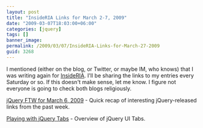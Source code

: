 ```yaml
---
layout: post
title: "InsideRIA Links for March 2-7, 2009"
date: "2009-03-07T18:03:00+06:00"
categories: [jquery]
tags: []
banner_image: 
permalink: /2009/03/07/InsideRIA-Links-for-March-27-2009
guid: 3268
---
```


I mentioned (either on the blog, or Twitter, or maybe IM, who knows) that I was writing again for <a href="http://www.insideria.com">InsideRIA</a>. I'll be sharing the links to my entries every Saturday or so. If this doesn't make sense, let me know. I figure not everyone is going to check both blogs religiously.

<a href="http://www.insideria.com/2009/03/jquery-ftw-for-march-6-2009.html">jQuery FTW for March 6, 2009</a> - Quick recap of interesting jQuery-released links from the past week.

<a href="http://www.insideria.com/2009/03/playing-with-jquery-tabs.html">Playing with jQuery Tabs</a> - Overview of jQuery UI Tabs.